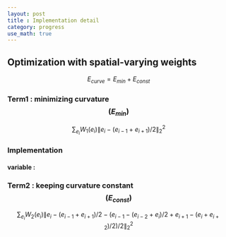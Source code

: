```yaml
---
layout: post
title : Implementation detail
category: progress
use_math: true
---
```

## Optimization with spatial-varying weights 

$$ E_{curve} = E_{min} + E_{const}$$

### Term1 : minimizing curvature  $$ (E_{min})  $$

$$  \sum_{e_i} W_1(e_i)\| e_i - (e_{i-1}+e_{i+1})/2\| _2^2 $$ 

### Implementation
#### variable : 

### Term2 : keeping curvature constant  $$ (E_{const})  $$

$$  \sum_{e_i } W_2(e_i) \| e_i - (e_{i-1} + e_{i+1})/2  - (e_{i-1} - (e_{i-2} + e_{i})/2 + e_{i+1} - (e_{i} + e_{i+2})/2  )/2  \|_2^2 $$          

